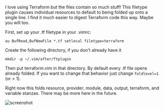 I love using Terraform but the files contain so much stuff! This filetype plugin causes individual resources to default to being folded up onto a single line. I find it much easier to digest Terraform code this way. Maybe you will too.

First, set up your .tf filetype in your .vimrc:

    au BufRead,BufNewFile *.tf setlocal filetype=terraform

Create the following directory, if you don't already have it

    mkdir -p ~/.vim/after/ftplugin

Then put terraform.vim in that directory. By default every .tf file opens already folded. If you want to change that behavior just change `foldlevel=1` (or > 1).

Right now this folds resource, provider, module, data, output, terraform, and variable stanzas. There may be more here in the future.

![screenshot](https://cloud.githubusercontent.com/assets/156436/12099980/ff94a0b4-b2f9-11e5-997a-4aed67f4bb51.png)
